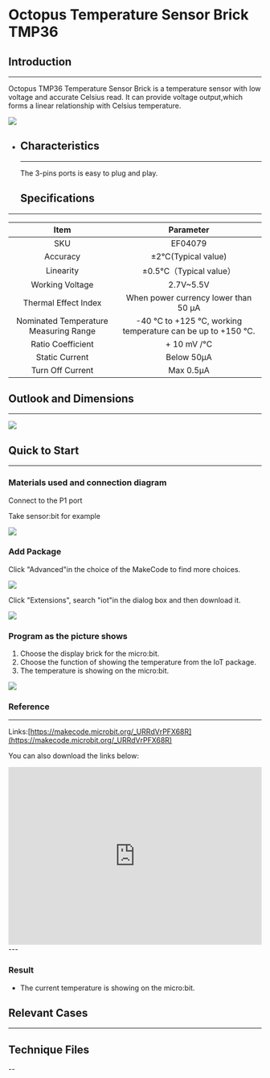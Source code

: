 # Octopus Temperature Sensor Brick TMP36

## Introduction
---
Octopus TMP36 Temperature Sensor Brick is a temperature sensor with low voltage and accurate Celsius read. It can provide voltage output,which forms a linear relationship with Celsius temperature.

 ![](./images/zqYYROQ.jpg)

- ## Characteristics

  ------

  The 3-pins ports is easy to plug and play.

  ## Specifications

---
Item | Parameter 
:-: | :-: 
SKU|EF04079
Accuracy|±2°C(Typical value)
Linearity|±0.5°C（Typical value）
            Working Voltage            |2.7V~5.5V
         Thermal Effect Index          |When power currency lower than 50 μA
Nominated Temperature Measuring Range|-40 °C to +125 °C, working temperature can be up to +150 °C.
Ratio Coefficient|+ 10 mV /°C
Static Current|Below 50μA
Turn Off Current|Max 0.5μA

## Outlook and Dimensions
---

 ![](./images/e5NlyhB.png)

## Quick to Start

------

### Materials used and connection diagram

Connect to the P1 port 

Take sensor:bit for example

 ![](./images/bLgrtiX.png)

### Add Package

Click "Advanced"in the choice of the MakeCode to find more choices.

 ![](./images/smtcNoB.png)

Click "Extensions", search "iot"in the dialog box and then download it.

 ![](./images/dsPDNvD.png)

### Program as the picture shows
1. Choose the display brick for the micro:bit.
2. Choose the function of showing the temperature from the IoT package.
3. The temperature is showing on the micro:bit.

 ![](./images/PvPxhtr.png)

### Reference
---
Links:[https://makecode.microbit.org/_URRdVrPFX68R](https://makecode.microbit.org/_URRdVrPFX68R)

You can also download the links below:

<div style="position:relative;height:0;padding-bottom:70%;overflow:hidden;"><iframe style="position:absolute;top:0;left:0;width:100%;height:100%;" src="https://makecode.microbit.org/#pub:_URRdVrPFX68R" frameborder="0" sandbox="allow-popups allow-forms allow-scripts allow-same-origin"></iframe></div>  
---

### Result
- The current temperature is showing on the micro:bit.

## Relevant Cases

------

## Technique Files

--
